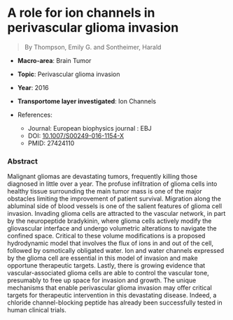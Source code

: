 # A role for ion channels in perivascular glioma invasion

> By Thompson, Emily G. and Sontheimer, Harald

- **Macro-area**: Brain Tumor
- **Topic**: Perivascular glioma invasion
- **Year**: 2016
- **Transportome layer investigated**: Ion Channels

- References:
  - Journal: European biophysics journal : EBJ
  - DOI: [10.1007/S00249-016-1154-X](https://doi.org/10.1007/S00249-016-1154-X)
  - PMID: 27424110

### Abstract

Malignant gliomas are devastating tumors, frequently killing those diagnosed in little over a year. The profuse infiltration of glioma cells into healthy tissue surrounding the main tumor mass is one of the major obstacles limiting the improvement of patient survival. Migration along the abluminal side of blood vessels is one of the salient features of glioma cell invasion. Invading glioma cells are attracted to the vascular network, in part by the neuropeptide bradykinin, where glioma cells actively modify the gliovascular interface and undergo volumetric alterations to navigate the confined space. Critical to these volume modifications is a proposed hydrodynamic model that involves the flux of ions in and out of the cell, followed by osmotically obligated water. Ion and water channels expressed by the glioma cell are essential in this model of invasion and make opportune therapeutic targets. Lastly, there is growing evidence that vascular-associated glioma cells are able to control the vascular tone, presumably to free up space for invasion and growth. The unique mechanisms that enable perivascular glioma invasion may offer critical targets for therapeutic intervention in this devastating disease. Indeed, a chloride channel-blocking peptide has already been successfully tested in human clinical trials.
